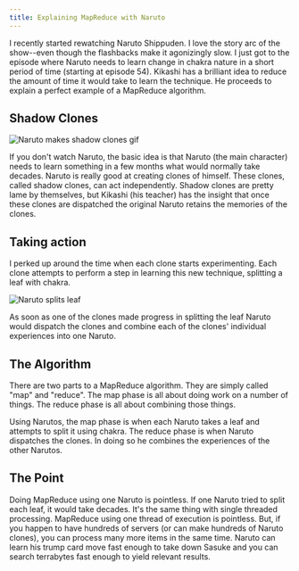 ```yaml
---
title: Explaining MapReduce with Naruto
---
```


I recently started rewatching Naruto Shippuden. I love the story arc of the show--even though the flashbacks make it agonizingly slow. I just got to the episode where Naruto needs to learn change in chakra nature in a short period of time (starting at episode 54). Kikashi has a brilliant idea to reduce the amount of time it would take to learn the technique. He proceeds to explain a perfect example of a MapReduce algorithm. 

## Shadow Clones

![Naruto makes shadow clones gif](http://67.media.tumblr.com/tumblr_mbyut0e5Wa1qcsesho1_500.gif)

If you don't watch Naruto, the basic idea is that Naruto (the main character) needs to learn something in a few months what would normally take decades. Naruto is really good at creating clones of himself. These clones, called shadow clones, can act independently. Shadow clones are pretty lame by themselves, but Kikashi (his teacher) has the insight that once these clones are dispatched the original Naruto retains the memories of the clones. 

## Taking action

I perked up around the time when each clone starts experimenting. Each clone attempts to perform a step in learning this new technique, splitting a leaf with chakra.


![Naruto splits leaf](http://ibdp.huluim.com/video/14169190?size=960x540)


As soon as one of the clones made progress in splitting the leaf Naruto would dispatch the clones and combine each of the clones' individual experiences into one Naruto.

## The Algorithm

There are two parts to a MapReduce algorithm. They are simply called "map" and "reduce". The map phase is all about doing work on a number of things. The reduce phase is all about combining those things. 

Using Narutos, the map phase is when each Naruto takes a leaf and attempts to split it using chakra. The reduce phase is when Naruto dispatches the clones. In doing so he combines the experiences of the other Narutos.

## The Point

Doing MapReduce using one Naruto is pointless. If one Naruto tried to split each leaf, it would take decades. It's the same thing with single threaded processing. MapReduce using one thread of execution is pointless. But, if you happen to have hundreds of servers (or can make hundreds of Naruto clones), you can process many more items in the same time. Naruto can learn his trump card move fast enough to take down Sasuke and you can search terrabytes fast enough to yield relevant results.
